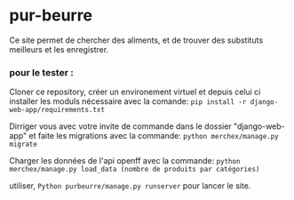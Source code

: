 # pur-beurre

Ce site permet de chercher des aliments, et de trouver des substituts meilleurs et les enregistrer.

### pour le tester : 

Cloner ce repository, créer un environement virtuel et depuis celui ci installer les moduls nécessaire avec la comande: `pip install -r django-web-app/requirements.txt`

Dirriger vous avec votre invite de commande dans le dossier "django-web-app" et faite les migrations avec la commande: `python merchex/manage.py migrate`

Charger les données de l'api openff avec la commande: `python merchex/manage.py load_data (nombre de produits par catégories)`

utiliser,  `Python purbeurre/manage.py runserver` pour lancer le site.
